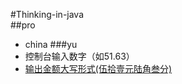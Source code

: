 #Thinking-in-java  
##pro  
* china
###yu
* 控制台输入数字（如51.63）
* [输出金额大写形式(伍拾壹元陆角叁分)](http://www.hoopchina.com)
